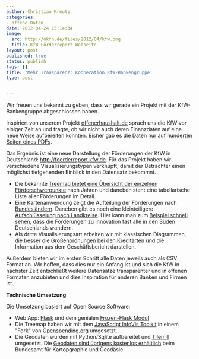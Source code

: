 ```yaml
---
author: Christian Kreutz
categories:
- offene Daten
date: 2012-04-24 15:14:34
image:
  src: http://okfn.de/files/2012/04/kfw.png
  title: KfW Förderreport Webseite
layout: post
published: true
status: publish
tags: []
title: 'Mehr Transparenz: Kooperation KfW-Bankengruppe'
type: post


---
```


Wir freuen uns bekannt zu geben, dass wir gerade ein Projekt mit der KfW-Bankengruppe abgeschlossen haben.

Inspiriert von unserem Projekt [offenerhaushalt.de](http://bund.offenerhaushalt.de) sprach uns die KfW vor einiger Zeit an und fragte, ob wir nicht auch deren Finanzdaten auf eine neue Weise aufbereiten könnten. Bisher gab es die Daten [nur auf hunderten Seiten eines PDFs](http://www.kfw.de/kfw/de/KfW-Konzern/Unternehmen/Erfolg/Erfolg_in_Zahlen/Foerderreport/index.jsp).

Das Ergebnis ist eine neue Darstellung der Förderungen der KfW in Deutschland: <http://foerderreport.kfw.de>. Für das Projekt haben wir verschiedene Visualisierungstypen verknüpft, damit der Betrachter einen möglichst tiefgehenden Einblick in den Datensatz bekommnt.

  * Die bekannte [Treemap bietet eine Übersicht der einzelnen Förderschwerpunkte](http://foerderreport.kfw.de/foerderschwerpunkte/index.html) nach Jahren und daneben steht eine tabellarische Liste aller Förderungen im Detail.
  * Eine Kartenanwendung zeigt die Aufteilung der Förderungen nach [Bundesländern](http://foerderreport.kfw.de). Daneben gibt es noch eine kleinteiligere [Aufschlüsselung nach Landkreise](http://foerderreport.kfw.de/landkreise/index.html). Hier kann man zum [Beispiel schnell sehen](http://foerderreport.kfw.de/landkreise/index.html), dass die Förderungen zu Innovation fast alle in den Süden Deutschlands wandern.
  * Als dritte Visualisierungsart arbeiten wir mit klassischen Diagrammen, die besser die [Größenordnungen bei den Kreditarten](http://foerderreport.kfw.de/foerderschwerpunkte/index.html) und die Information aus dem Geschäftsbericht darstellen.

Außerdem bieten wir im ersten Schritt alle Daten jeweils auch als CSV Format an. Wir hoffen, dass dies nur ein Anfang ist und sich die KfW in nächster Zeit entschließt weitere Datensätze transparenter und in offenen Formaten anzubieten und dies Inspiration für anderen Banken und Firmen ist.

**Technische Umsetzung**

Die Umsetzung basiert auf Open Source Software:

  * Web App: [Flask](http://flask.pocoo.org/) und dem genialen [Frozen-Flask Modul](http://packages.python.org/Frozen-Flask/)
  * Die Treemap haben wir mit dem [JavaScript InfoVis Toolkit](http://thejit.org/) in einem "Fork" von [Openspending.org](https://github.com/okfn/openspending) umgesetzt.
  * Die Geodaten wurden mit Python/Sqlite aufbereitet und [Tilemill](https://github.com/mapbox/tilemill) umgesetzt. Die [Geodaten sind übrigens kostenlos erhältlich](http://www.geodatenzentrum.de/geodaten/gdz_rahmen.gdz_div?gdz_spr=deu&gdz_user_id=0&gdz_akt_zeile=5&gdz_anz_zeile=5) beim Bundesamt für Kartopgraphie und Geodäsie.